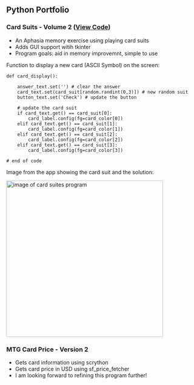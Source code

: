 ## Python Portfolio

### Card Suits - Volume 2 ([View Code](https://github.com/Adam-Mathew-Duke/Python-portfolio/blob/main/Card%20Suits%20-%20Version%202))
+ An Aphasia memory exercise using playing card suits
+ Adds GUI support witih tkinter
+ Program goals: aid in memory improvemnt, simple to use

Function to display a new card (ASCII Symbol) on the screen:
```
def card_display():

	answer_text.set('') # clear the answer
	card_text.set(card_suit[random.randint(0,3)]) # new random suit
	button_text.set('Check') # update the button

	# update the card suit
	if card_text.get() == card_suit[0]:
		card_label.config(fg=card_color[0])
	elif card_text.get() == card_suit[1]:
		card_label.config(fg=card_color[1])
	elif card_text.get() == card_suit[2]:
		card_label.config(fg=card_color[2])
	elif card_text.get() == card_suit[3]:
		card_label.config(fg=card_color[3])

# end of code
```

Image from the app showing the card suit and the solution:

<img align="center" width="413" alt="image of card suites program" src="https://github.com/user-attachments/assets/e5b657f0-ec74-497d-9361-48ff5de3212e">

### MTG Card Price - Version 2
+ Gets card information using scrython
+ Gets card price in USD using sf_price_fetcher
+ I am looking forward to refining this program further!



